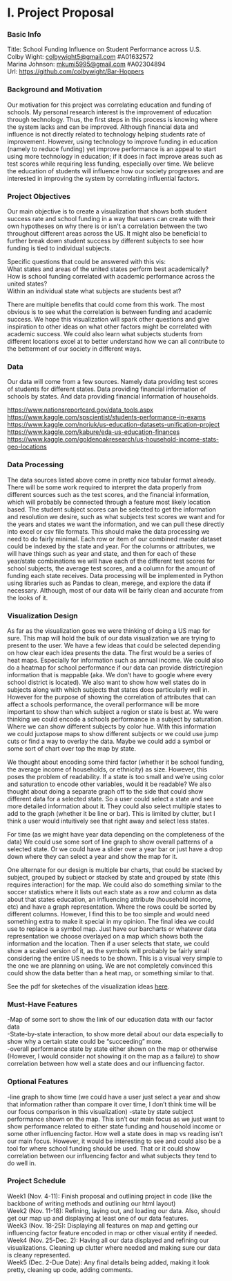 

# I. Project Proposal

### Basic Info
Title: School Funding Influence on Student Performance across U.S.  
Colby Wight: colbywight5@gmail.com #A01632572  
Marina Johnson: mkumi5995@gmail.com #A02304894  
Url: https://github.com/colbywight/Bar-Hoppers  

### Background and Motivation
Our motivation for this project was correlating education and funding of schools. My personal research interest is the improvement of education through technology. Thus, the first steps in this process is knowing where the system lacks and can be improved. Although financial data and influence is not directly related to technology helping students rate of improvement. However, using technology to improve funding in education (namely to reduce funding) yet improve performance is an appeal to start using more technology in education; if it does in fact improve areas such as test scores while requiring less funding, especially over time. 
We believe the education of students will influence how our society progresses and are interested in improving the system by correlating influential factors. 

### Project Objectives
Our main objective is to create a visualization that shows both student success rate and school funding in a way that users can create with their own hypotheses on why there is or isn't a correlation between the two throughout different areas across the US. It might also be beneficial to further break down student success by different subjects to see how funding is tied to individual subjects. 

Specific questions that could be answered with this vis:  
What states and areas of the united states perform best academically?  
How is school funding correlated with academic performance across the united states?  
Within an individual state what subjects are students best at?  

There are multiple benefits that could come from this work. The most obvious is to see what the correlation is between funding and academic success. We hope this visualization will spark other questions and give inspiration to other ideas on what other factors might be correlated with academic success.  We could also learn what subjects students from different locations excel at to better understand how we can all contribute to the betterment of our society in different ways. 

### Data
Our data will come from a few sources. Namely data providing test scores of students for different states. Data providing financial information of schools by states. And data providing financial information of households.  



https://www.nationsreportcard.gov/data_tools.aspx  
https://www.kaggle.com/spscientist/students-performance-in-exams  
https://www.kaggle.com/noriuk/us-education-datasets-unification-project  
https://www.kaggle.com/kabure/eda-us-education-finances  
https://www.kaggle.com/goldenoakresearch/us-household-income-stats-geo-locations  

### Data Processing

The data sources listed above come in pretty nice tabular format already. There will be some work required to interpret the data properly from different sources such as the test scores, and the financial information, which will probably be connected through a feature most likely location based. The student subject scores can be selected to get the information and resolution we desire, such as what subjects test scores we want and for the years and states we want the information, and we can pull these directly into excel or csv file formats. This should make the data processing we need to do fairly minimal. Each row or item of our combined master dataset could be indexed by the state and year. For the columns or attributes, we will have things such as year and state, and then for each of these year/state combinations we will have each of the different test scores for school subjects, the average test scores, and a column for the amount of funding each state receives. Data processing will be implemented in Python using libraries such as Pandas to clean, merege, and explore the data if necessary. Although, most of our data will be fairly clean and accurate from the looks of it. 

### Visualization Design

As far as the visualization goes we were thinking of doing a US map for sure. This map will hold the bulk of our data visualization we are trying to present to the user. We have a few ideas that could be selected depending on how clear each idea presents the data. The first would be a series of heat maps. Especially for information such as annual income. We could also do a heatmap for school performance if our data can provide district/region information that is mappable (aka. We don’t have to google where every school district is located). We also want to show how well states do in subjects along with which subjects that states does particularly well in. However for the purpose of showing the correlation of attributes that can affect a schools performance, the overall performance will be more important to show than which subject a region or state is best at. We were thinking we could encode a schools performance in a subject by saturation. Where we can show different subjects by color hue. With this information we could juxtapose maps to show different subjects or we could use jump cuts or find a way to overlay the data. Maybe we could add a symbol or some sort of chart over top the map by state.

We thought about encoding some third factor (whether it be school funding, the average income of households, or ethnicity) as size. However, this poses the problem of readability. If a state is too small and we’re using color and saturation to encode other variables, would it be readable? We also thought about doing a separate graph off to the side that could show different data for a selected state. So a user could select a state and see more detailed information about it. They could also select multiple states to add to the graph (whether it be line or bar). This is limited by clutter, but I think a user would intuitively see that right away and select less states. 

For time (as we might have year data depending on the completeness of the data) We could use some sort of line graph to show overall patterns of a selected state. Or we could have a slider over a year bar or just have a drop down where they can select a year and show the map for it. 

One alternate for our design is multiple bar charts, that could be stacked by subject, grouped by subject or stacked by state and grouped by state (this requires interaction) for the map. We could also do something similar to the soccer statistics where it lists out each state as a row and column as data about that states education, an influencing attribute (household income, etc) and have a graph representation. Where the rows could be sorted by different columns. However, I find this to be too simple and would need something extra to make it special in my opinion. The final idea we could use to replace is a symbol map. Just have our barcharts or whatever data representation we choose overlayed on a map which shows both the information and the location. Then if a user selects that state, we could show a scaled version of it, as the symbols will probably be fairly small considering the entire US needs to be shown. This is a visual very simple to the one we are planning on using. We are not completely convinced this could show the data better than a heat map, or something similar to that. 

See the pdf for sketeches of the visualization ideas [here](Prototype-Images.pdf). 

### Must-Have Features

-Map of some sort to show the link of our education data with our factor data  
-State-by-state interaction, to show more detail about our data especially to show why a certain state could be “succeeding” more.  
-overall performance state by state either shown on the map or otherwise (However, I would consider not showing it on the map as a failure) to show correlation between how well a state does and our influencing factor.  

### Optional Features

-line graph to show time (we could have a user just select a year and show that information rather than compare it over time, I don’t think time will be our focus comparison in this visualization)
-state by state subject performance shown on the map. This isn’t our main focus as we just want to show performance related to either state funding and household income or some other influencing factor. How well a state does in map vs reading isn’t our main focus. However, it would be interesting to see and could also be a tool for where school funding should be used. That or it could show correlation between our influencing factor and what subjects they tend to do well in. 

### Project Schedule
Week1 (Nov. 4-11): Finish proposal and outlining project in code (like the backbone of writing methods and outlining our html layout)  
Week2 (Nov. 11-18): Refining, laying out, and loading our data. Also, should get our map up and displaying at least one of our data features.  
Week3 (Nov. 18-25): Displaying all features on map and getting our influencing factor feature encoded in map or other visual entity if needed.  
Week4 (Nov. 25-Dec. 2): Having all our data displayed and refining our visualizations. Cleaning up clutter where needed and making sure our data is cleany represented.  
Week5 (Dec. 2-Due Date): Any final details being added, making it look pretty, cleaning up code, adding comments.  
